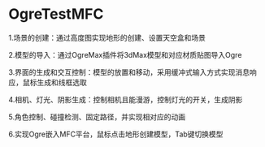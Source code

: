 # OgreTestMFC
1.场景的创建：通过高度图实现地形的创建、设置天空盒和场景

2.模型的导入：通过OgreMax插件将3dMax模型和对应材质贴图导入Ogre

3.界面的生成和交互控制：模型的放置和移动，采用缓冲式输入方式实现消息响应，鼠标生成和线框选取

4.相机、灯光、阴影生成：控制相机且能漫游，控制灯光的开关，生成阴影

5.角色控制、碰撞检测、固定路径，并实现相对应的动画

6.实现Ogre嵌入MFC平台，鼠标点击地形创建模型，Tab键切换模型




